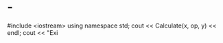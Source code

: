 # -
#include &lt;iostream>   using namespace std;         cout &lt;&lt; Calculate(x, op, y) &lt;&lt; endl;               cout &lt;&lt; "Exi
